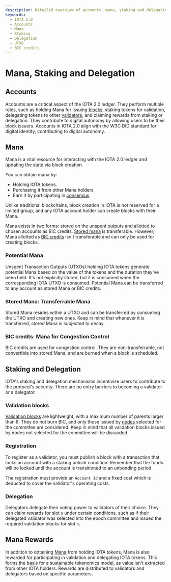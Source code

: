 ```yaml
---
description: Detailed overview of accounts, mana, staking and delegation in IOTA 2.0.
keywords:
  - IOTA 2.0
  - Accounts
  - Mana
  - Staking
  - Delegation
  - UTXO
  - BIC credits
---
```


# Mana, Staking and Delegation

## Accounts

Accounts are a critical aspect of the IOTA 2.0 ledger.
They perform multiple roles, such as holding Mana for issuing [blocks](data-structures.md#blocks), staking tokens for
validation,
delegating tokens to other [validators](validators.md), and claiming rewards from staking or delegation.
They contribute to digital autonomy by allowing users to be their block issuers.
Accounts in IOTA 2.0 align with the W3C DID standard for digital identity,
contributing to digital autonomy.

## Mana

Mana is a vital resource for interacting with the IOTA 2.0 ledger and updating the state via block creation.

You can obtain mana by:

- Holding IOTA tokens.
- Purchasing it from other Mana holders
- Earn it by participating in [consensus](consensus.md).

Unlike traditional blockchains, block creation in IOTA is not reserved for a limited group, and any IOTA account holder
can create blocks with their Mana.

Mana exists in two forms: stored on the unspent outputs and allotted to chosen accounts as BIC credits.
[Stored mana](#stored-mana-transferrable-mana) is transferable. However, Mana allotted
as [BIC credits](#bic-credits-mana-for-congestion-control) isn't transferable
and can only be used for creating blocks.

### Potential Mana

Unspent Transaction Outputs (UTXOs) holding IOTA tokens generate potential Mana based on the value of the tokens and the
duration they've been held.
It's not explicitly stored, but it is consumed when the corresponding IOTA UTXO is consumed.
Potential Mana can be transferred to any account as stored Mana or BIC credits.

### Stored Mana: Transferrable Mana

Stored Mana resides within a UTXO and can be transferred by consuming the UTXO and creating new ones.
Keep in mind that whenever it is transferred, stored Mana is subjected to decay.

### BIC credits: Mana for Congestion Control

BIC credits are used for congestion control. They are non-transferrable, not convertible into stored Mana, and are
burned when a block is scheduled.

## Staking and Delegation

IOTA's staking and delegation mechanisms incentivize users to contribute to the protocol's security.
There are no entry barriers to becoming a validator or a delegator.

### Validation blocks

[Validation blocks](data-structures.md#validation-blocks) are lightweight,
with a maximum number of parents larger than 8.
They do not burn BIC, and only those issued by [nodes](networking.md#nodes) selected for the committee are considered.
Keep in mind that all validation blocks issued by nodes not selected for the committee will be discarded

### Registration

To register as a validator, you must publish a block with a transaction that locks an account with a staking unlock
condition. Remember that the funds will be locked until the account is transitioned to an unbonding period.

The registration must provide an `Account Id` and a fixed cost which is deducted to cover the validator's
operating costs.

### Delegation

Delegators delegate their voting power to validators of their choice. They can claim rewards for slot `n` under certain
conditions, such as if their delegated validator was selected into the epoch committee and issued the required
validation blocks for slot `n`.

## Mana Rewards

In addition to obtaining [Mana](mana.md) from holding IOTA tokens, Mana is also rewarded for participating in validation
and
delegating IOTA tokens. This forms the basis for a sustainable tokenomics model, as value isn't extracted from other
IOTA holders. Rewards are distributed to validators and delegators based on specific parameters.
